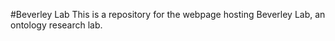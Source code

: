 #Beverley Lab
This is a repository for the webpage hosting Beverley Lab, an ontology research lab. 
